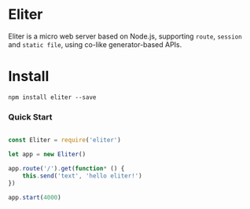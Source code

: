 # Eliter

Eliter is a micro web server based on Node.js, supporting `route`, `session` and `static file`, using co-like generator-based APIs.

# Install

```
npm install eliter --save
```

### Quick Start

```javascript

const Eliter = require('eliter')

let app = new Eliter()

app.route('/').get(function* () {
    this.send('text', 'hello eliter!')
})

app.start(4000)

```

